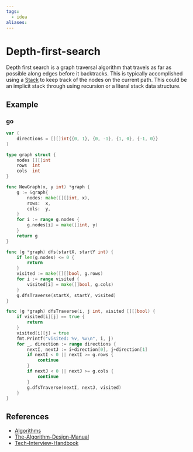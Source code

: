 ```yaml
---
tags:
  - idea
aliases:
---
```


# Depth-first-search

Depth first search is a graph traversal algorithm that travels as far as possible along edges before it backtracks. This is typically accomplished using a [Stack](Stack.md) to keep track of the nodes on the current path. This could be an implicit stack through using recursion or a literal stack data structure.

## Example

### go

```go
var (
	directions = [][]int{{0, 1}, {0, -1}, {1, 0}, {-1, 0}}
)

type graph struct {
	nodes [][]int
	rows  int
	cols  int
}

func NewGraph(x, y int) *graph {
	g := &graph{
		nodes: make([][]int, x),
		rows:  x,
		cols:  y,
	}
	for i := range g.nodes {
		g.nodes[i] = make([]int, y)
	}
	return g
}

func (g *graph) dfs(startX, startY int) {
	if len(g.nodes) <= 0 {
		return
	}
	visited := make([][]bool, g.rows)
	for i := range visited {
		visited[i] = make([]bool, g.cols)
	}
	g.dfsTraverse(startX, startY, visited)
}

func (g *graph) dfsTraverse(i, j int, visited [][]bool) {
	if visited[i][j] == true {
		return
	}
	visited[i][j] = true
	fmt.Printf("visited: %v, %v\n", i, j)
	for _, direction := range directions {
		nextI, nextJ := i+direction[0], j+direction[1]
		if nextI < 0 || nextI >= g.rows {
			continue
		}
		if nextJ < 0 || nextJ >= g.cols {
			continue
		}
		g.dfsTraverse(nextI, nextJ, visited)
	}
}
```

## References

- [Algorithms](Algorithms.md)
- [The-Algorithm-Design-Manual](The-Algorithm-Design-Manual.md)
- [Tech-Interview-Handbook](Tech-Interview-Handbook.md)

